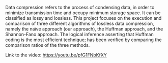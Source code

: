 Data compression refers to the process of condensing data, in order to minimize transmission time and occupy minimum storage space. 
It can be classified as lossy and lossless. 
This project focuses on the execution and comparison of three different algorithms of lossless data compression, namely the naïve approach (our approach), the Huffman approach, and the Shannon-Fano approach. 
The logical inference asserting that Huffman coding is the most efficient technique; has been verified by comparing the comparison ratios of the three methods.

Link to the video:
https://youtu.be/pfG1FNbKfXY
